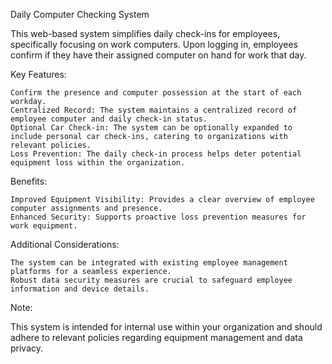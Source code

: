 Daily Computer Checking System

This web-based system simplifies daily check-ins for employees, specifically focusing on work computers. Upon logging in, employees confirm if they have their assigned computer on hand for work that day.

Key Features:

    Confirm the presence and computer possession at the start of each workday.
    Centralized Record: The system maintains a centralized record of employee computer and daily check-in status.
    Optional Car Check-in: The system can be optionally expanded to include personal car check-ins, catering to organizations with relevant policies.
    Loss Prevention: The daily check-in process helps deter potential equipment loss within the organization.

Benefits:

    Improved Equipment Visibility: Provides a clear overview of employee computer assignments and presence.
    Enhanced Security: Supports proactive loss prevention measures for work equipment.

Additional Considerations:

    The system can be integrated with existing employee management platforms for a seamless experience.
    Robust data security measures are crucial to safeguard employee information and device details.

Note:

This system is intended for internal use within your organization and should adhere to relevant policies regarding equipment management and data privacy.
